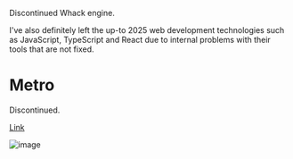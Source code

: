 Discontinued Whack engine.

I've also definitely left the up-to 2025 web development technologies such as JavaScript, TypeScript and React due to internal problems with their tools that are not fixed.

# Metro

Discontinued.

[Link](https://github.com/hydroperx/metro)

![image](https://github.com/user-attachments/assets/d4c6cf5f-0538-45d3-8450-e4d77eb8b29a)
